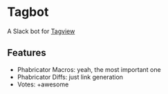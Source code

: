 # Tagbot

A Slack bot for [Tagview](http://www.tagview.com.br)

## Features

- Phabricator Macros: yeah, the most important one
- Phabricator Diffs: just link generation
- Votes: +awesome
